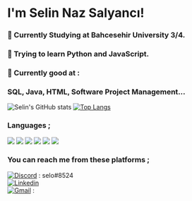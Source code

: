 # I'm Selin Naz Salyancı!

### :construction_worker: Currently Studying at Bahcesehir University 3/4.
### :orange_book: Trying to learn Python and JavaScript.
### 🙂 Currently good at : 
### SQL, Java, HTML, Software Project Management...

![Selin's GitHub stats](https://github-readme-stats.vercel.app/api?username=selinnazsalyanci&show_icons=true&theme=synthwave)
[![Top Langs](https://github-readme-stats.vercel.app/api/top-langs/?username=selinnazsalyanci&layout=compact)](https://github.com/selinnazsalyanci/github-readme-stats)

### Languages ;
[![](https://img.shields.io/badge/HTML5-E34F26?style=for-the-badge&logo=html5&logoColor=white)]()
[![](https://img.shields.io/badge/JavaScript-F7DF1E?style=for-the-badge&logo=javascript&logoColor=black)]()
[![](https://img.shields.io/badge/Python-3776AB?style=for-the-badge&logo=python&logoColor=white)]()
[![](https://img.shields.io/badge/Java-ED8B00?style=for-the-badge&logo=java&logoColor=white)]()
[![](https://img.shields.io/badge/PHP-777BB4?style=for-the-badge&logo=php&logoColor=white)]()
[![](https://img.shields.io/badge/MySQL-00000F?style=for-the-badge&logo=mysql&logoColor=white)]()

### You can reach me from these platforms ;
[![Discord](https://img.shields.io/badge/Discord-7289DA?style=for-the-badge&logo=discord&logoColor=white)]() : selo#8524
<br>
[![Linkedin](https://img.shields.io/badge/LinkedIn-0077B5?style=for-the-badge&logo=linkedin&logoColor=white)](https://www.linkedin.com/in/selin-naz-salyanc%C4%B1-3957191b5/)
<br>
[![Gmail](https://img.shields.io/badge/Gmail-D14836?style=for-the-badge&logo=gmail&logoColor=white)]() : 
